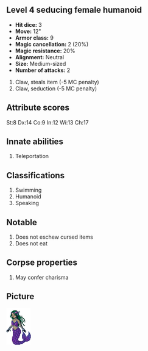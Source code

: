 ## Level 4 seducing female humanoid

- **Hit dice:** 3
- **Move:** 12"
- **Armor class:** 9
- **Magic cancellation:** 2 (20%)
- **Magic resistance:** 20%
- **Alignment:** Neutral
- **Size:** Medium-sized
- **Number of attacks:** 2
1. Claw, steals item (-5 MC penalty)
2. Claw, seduction (-5 MC penalty)

## Attribute scores

St:8 Dx:14 Co:9 In:12 Wi:13 Ch:17

## Innate abilities

1. Teleportation

## Classifications

1. Swimming
2. Humanoid
3. Speaking

## Notable

1. Does not eschew cursed items
2. Does not eat

## Corpse properties

1. May confer charisma

## Picture

![Water nymph](https://github.com/hyvanmielenpelit/GnollHackTileSet/blob/main/Monsters/water_nymph/water_nymph.png?raw=true)
